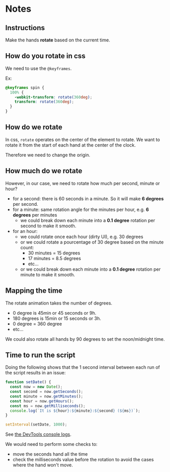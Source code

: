 # Notes

## Instructions

Make the hands **rotate** based on the current time.

## How do you rotate in css

We need to use the `@keyframes`.

Ex:

```css
@keyframes spin {
  100% {
    -webkit-transform: rotate(360deg);
    transform: rotate(360deg);
  }
}
```

## How do we rotate

In css, `rotate` operates on the center of the element to rotate.
We want to rotate it from the start of each hand at the center of the clock.

Therefore we need to change the origin.

## How much do we rotate

However, in our case, we need to rotate how much per second, minute or hour?

- for a second: there is 60 seconds in a minute. So it will make **6 degrees** per second.
- for a minute: same rotation angle for the minutes per hour, e.g. **6 degrees** per minutes
  - we could break down each minute into a **0.1 degree** rotation per second to make it smooth.
- for an hour:
  - we could rotate once each hour (dirty UI), e.g. 30 degrees
  - or we could rotate a pourcentage of 30 degree based on the minute count:
    - 30 minutes = 15 degrees
    - 17 minutes = 8.5 degrees
    - etc...
  - or we could break down each minute into a **0.1 degree** rotation per minute to make it smooth.

## Mapping the time

The rotate animation takes the number of degrees.

- 0 degree is 45min or 45 seconds or 9h.
- 180 degrees is 15min or 15 seconds or 3h.
- 0 degree = 360 degree
- etc...

We could also rotate all hands by 90 degrees to set the noon/midnight time.

## Time to run the script

Doing the following shows that the 1 second interval between each run of the script results in an issue:

```js
function setDate() {
  const now = new Date();
  const second = now.getSeconds();
  const minute = now.getMinutes();
  const hour = now.getHours();
  const ms = now.getMilliseconds();
  console.log(`It is ${hour}:${minute}:${second} (${ms})`);
}

setInterval(setDate, 1000);
```

See [the DevTools console logs](DevTools.logs.md).

We would need to perform some checks to:

- move the seconds hand all the time
- check the milliseconds value before the rotation to avoid the cases where the hand won't move.
